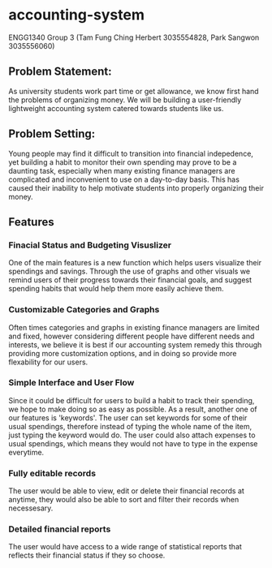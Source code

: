 # accounting-system
ENGG1340 Group 3 (Tam Fung Ching Herbert 3035554828, Park Sangwon 3035556060)

## Problem Statement:
As university students work part time or get allowance, we know first hand the problems of organizing money. We will be building a user-friendly lightweight accounting system catered towards students like us.

## Problem Setting:
Young people may find it difficult to transition into financial indepedence, yet building a habit to monitor their own spending may prove to be a daunting task, especially when many existing finance managers are complicated and inconvenient to use on a day-to-day basis. This has caused their inability to help motivate students into properly organizing their money.

## Features
### Finacial Status and Budgeting Visuslizer
One of the main features is a new function which helps users visualize their spendings and savings. Through the use of graphs and other visuals we remind users of their progress towards their financial goals, and suggest spending habits that would help them more easily achieve them.
### Customizable Categories and Graphs
Often times categories and graphs in existing finance managers are limited and fixed, however considering different people have different needs and interests, we believe it is best if our accounting system remedy this through providing more customization options, and in doing so provide more flexability for our users.
### Simple Interface and User Flow
Since it could be difficult for users to build a habit to track their spending, we hope to make doing so as easy as possible. As a result, another one of our features is 'keywords'. The user can set keywords for some of their usual spendings, therefore instead of typing the whole name of the item, just typing the keyword would do. The user could also attach expenses to usual spendings, which means they would not have to type in the expense everytime.
### Fully editable records
The user would be able to view, edit or delete their financial records at anytime, they would also be able to sort and filter their records when necessesary.
### Detailed financial reports
The user would have access to a wide range of statistical reports that reflects their financial status if they so choose.
